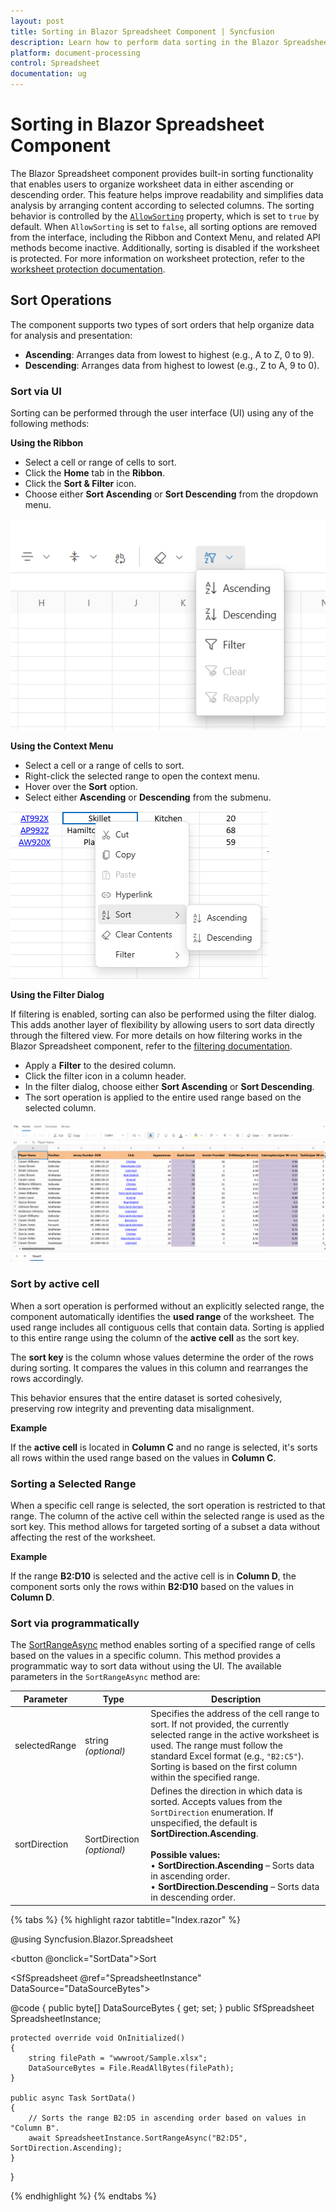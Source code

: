 ```yaml
---
layout: post
title: Sorting in Blazor Spreadsheet Component | Syncfusion
description: Learn how to perform data sorting in the Blazor Spreadsheet component, including multi-column sorting, custom sort orders, and more.
platform: document-processing
control: Spreadsheet
documentation: ug
---
```


# Sorting in Blazor Spreadsheet Component

The Blazor Spreadsheet component provides built-in sorting functionality that enables users to organize worksheet data in either ascending or descending order. This feature helps improve readability and simplifies data analysis by arranging content according to selected columns. The sorting behavior is controlled by the [`AllowSorting`](https://help.syncfusion.com/cr/blazor/Syncfusion.Blazor.Spreadsheet.SfSpreadsheet.html#Syncfusion_Blazor_Spreadsheet_SfSpreadsheet_AllowSorting) property, which is set to `true` by default. When `AllowSorting` is set to `false`, all sorting options are removed from the interface, including the Ribbon and Context Menu, and related API methods become inactive. Additionally, sorting is disabled if the worksheet is protected. For more information on worksheet protection, refer to the [worksheet protection documentation](./protection#protect-sheet).

## Sort Operations

The component supports two types of sort orders that help organize data for analysis and presentation:

*   **Ascending**: Arranges data from lowest to highest (e.g., A to Z, 0 to 9).
*   **Descending**: Arranges data from highest to lowest (e.g., Z to A, 9 to 0).

### Sort via UI

Sorting can be performed through the user interface (UI) using any of the following methods:

**Using the Ribbon**

- Select a cell or range of cells to sort.
- Click the **Home** tab in the **Ribbon**.
- Click the **Sort & Filter** icon.
- Choose either **Sort Ascending** or **Sort Descending** from the dropdown menu.

![Sort option via Ribbon](./images/ribbon-sort.png)

**Using the Context Menu**

- Select a cell or a range of cells to sort.
- Right-click the selected range to open the context menu.
- Hover over the **Sort** option.
- Select either **Ascending** or **Descending** from the submenu.

![Sort option via Context Menu](./images/contextmenu-sort.png)

**Using the Filter Dialog**

If filtering is enabled, sorting can also be performed using the filter dialog. This adds another layer of flexibility by allowing users to sort data directly through the filtered view. For more details on how filtering works in the Blazor Spreadsheet component, refer to the [filtering documentation](./filtering).


- Apply a **Filter** to the desired column.
- Click the filter icon in a column header.
- In the filter dialog, choose either **Sort Ascending** or **Sort Descending**.
- The sort operation is applied to the entire used range based on the selected column.

![Sort option via Filter Dialog](./images/filter-dialog-sort.gif)

### Sort by active cell

When a sort operation is performed without an explicitly selected range, the component automatically identifies the **used range** of the worksheet. The used range includes all contiguous cells that contain data. Sorting is applied to this entire range using the column of the **active cell** as the sort key.

The **sort key** is the column whose values determine the order of the rows during sorting. It compares the values in this column and rearranges the rows accordingly.

This behavior ensures that the entire dataset is sorted cohesively, preserving row integrity and preventing data misalignment.

**Example**

If the **active cell** is located in **Column C** and no range is selected, it's sorts all rows within the used range based on the values in **Column C**.

### Sorting a Selected Range

When a specific cell range is selected, the sort operation is restricted to that range. The column of the active cell within the selected range is used as the sort key. This method allows for targeted sorting of a subset a data without affecting the rest of the worksheet.

**Example**

If the range **B2:D10** is selected and the active cell is in **Column D**, the component sorts only the rows within **B2:D10** based on the values in **Column D**.

### Sort via programmatically

The [SortRangeAsync](https://help.syncfusion.com/cr/blazor/Syncfusion.Blazor.Spreadsheet.SfSpreadsheet.html#Syncfusion_Blazor_Spreadsheet_SfSpreadsheet_SortRangeAsync_System_String_Syncfusion_Blazor_Spreadsheet_SortDirection_) method enables sorting of a specified range of cells based on the values in a specific column. This method provides a programmatic way to sort data without using the UI. The available parameters in the `SortRangeAsync` method are:

| **Parameter**     | **Type**                   | **Description** |
|-------------------|----------------------------|-----------------|
| selectedRange   | string *(optional)*       | Specifies the address of the cell range to sort. If not provided, the currently selected range in the active worksheet is used. The range must follow the standard Excel format (e.g., `"B2:C5"`). Sorting is based on the first column within the specified range. |
| sortDirection   | SortDirection *(optional)* | Defines the direction in which data is sorted. Accepts values from the `SortDirection` enumeration. If unspecified, the default is **SortDirection.Ascending**.<br><br>**Possible values:**<br>• **SortDirection.Ascending** – Sorts data in ascending order.<br>• **SortDirection.Descending** – Sorts data in descending order. |

{% tabs %}
{% highlight razor tabtitle="Index.razor" %}

@using Syncfusion.Blazor.Spreadsheet

<button @onclick="SortData">Sort</button>

<SfSpreadsheet @ref="SpreadsheetInstance" DataSource="DataSourceBytes">
    <SpreadsheetRibbon></SpreadsheetRibbon>
</SfSpreadsheet>

@code {
    public byte[] DataSourceBytes { get; set; }
    public SfSpreadsheet SpreadsheetInstance;

    protected override void OnInitialized()
    {
        string filePath = "wwwroot/Sample.xlsx";
        DataSourceBytes = File.ReadAllBytes(filePath);
    }

    public async Task SortData()
    {
        // Sorts the range B2:D5 in ascending order based on values in "Column B".
        await SpreadsheetInstance.SortRangeAsync("B2:D5", SortDirection.Ascending);
    }
}

{% endhighlight %}
{% endtabs %}
